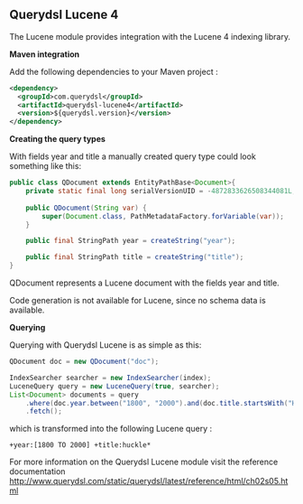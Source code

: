 ## Querydsl Lucene 4

The Lucene module provides integration with the Lucene 4 indexing library.

**Maven integration**

 Add the following dependencies to your Maven project :
```XML
<dependency>
  <groupId>com.querydsl</groupId>
  <artifactId>querydsl-lucene4</artifactId>
  <version>${querydsl.version}</version>
</dependency>
```

**Creating the query types**

With fields year and title a manually created query type could look something like this:

```JAVA 
public class QDocument extends EntityPathBase<Document>{
    private static final long serialVersionUID = -4872833626508344081L;
        
    public QDocument(String var) {
        super(Document.class, PathMetadataFactory.forVariable(var));
    }

    public final StringPath year = createString("year");

    public final StringPath title = createString("title");
}
```

QDocument represents a Lucene document with the fields year and title.

Code generation is not available for Lucene, since no schema data is available.

**Querying**

Querying with Querydsl Lucene is as simple as this:

```JAVA
QDocument doc = new QDocument("doc");

IndexSearcher searcher = new IndexSearcher(index);
LuceneQuery query = new LuceneQuery(true, searcher); 
List<Document> documents = query
    .where(doc.year.between("1800", "2000").and(doc.title.startsWith("Huckle"))
    .fetch();
```

which is transformed into the following Lucene query :
```
+year:[1800 TO 2000] +title:huckle*
```

For more information on the Querydsl Lucene module visit the reference documentation http://www.querydsl.com/static/querydsl/latest/reference/html/ch02s05.html

